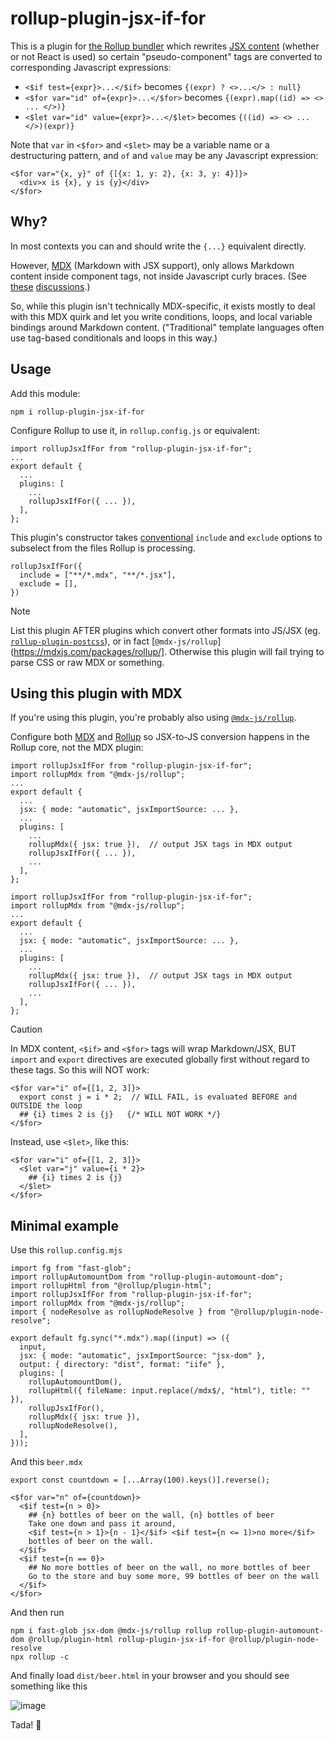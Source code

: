 # rollup-plugin-jsx-if-for
This is a plugin for [the Rollup bundler](https://rollupjs.org) which
rewrites [JSX content](https://react.dev/learn/writing-markup-with-jsx)
(whether or not React is used) so certain "pseudo-component" tags are
converted to corresponding Javascript expressions:

- `<$if test={expr}>...</$if>` becomes `{(expr) ? <>...</> : null}`
- `<$for var="id" of={expr}>...</$for>` becomes `{(expr).map((id) => <> ... </>)}`
- `<$let var="id" value={expr}>...</$let>` becomes `{((id) => <> ... </>)(expr)}`

Note that `var` in `<$for>` and `<$let>` may be a variable name or a
destructuring pattern, and `of` and `value` may be any Javascript expression:
```
<$for var="{x, y}" of {[{x: 1, y: 2}, {x: 3, y: 4}]}>
  <div>x is {x}, y is {y}</div>
</$for>
```

## Why?

In most contexts you can and should write the `{...}` equivalent directly.

However, [MDX](https://mdxjs.com/) (Markdown with JSX support),
only allows Markdown content inside component tags, not inside Javascript
curly braces. (See
[these](https://github.com/orgs/mdx-js/discussions/2581)
[discussions](https://github.com/orgs/mdx-js/discussions/2276).)

So, while this plugin isn't technically MDX-specific, it exists mostly to
deal with this MDX quirk and let you write conditions, loops, and local
variable bindings around Markdown content. ("Traditional" template
languages often use tag-based conditionals and loops in this way.)

## Usage

Add this module:
```
npm i rollup-plugin-jsx-if-for
```

Configure Rollup to use it, in `rollup.config.js` or equivalent:
```
import rollupJsxIfFor from "rollup-plugin-jsx-if-for";
...
export default {
  ...
  plugins: [
    ...
    rollupJsxIfFor({ ... }),
  ],
};
```

This plugin's constructor takes
[conventional](https://rollupjs.org/plugin-development/#transformers)
`include` and `exclude` options to subselect from the files
Rollup is processing.

```
rollupJsxIfFor({
  include = ["**/*.mdx", "**/*.jsx"],
  exclude = [],
})
```

> [!NOTE]
> List this plugin AFTER plugins which convert other formats into JS/JSX (eg.
> [`rollup-plugin-postcss`](https://github.com/egoist/rollup-plugin-postcss#readme)),
> or in fact [`@mdx-js/rollup`](https://mdxjs.com/packages/rollup/].
> Otherwise this plugin will fail trying to parse CSS or raw MDX or something.

## Using this plugin with MDX

If you're using this plugin, you're probably also using
[`@mdx-js/rollup`](https://mdxjs.com/packages/rollup/).

Configure both
[MDX](https://mdxjs.com/packages/mdx/#processoroptions)
and
[Rollup](https://rollupjs.org/configuration-options/#jsx)
so JSX-to-JS conversion happens in the Rollup core, not the MDX plugin:

```
import rollupJsxIfFor from "rollup-plugin-jsx-if-for";
import rollupMdx from "@mdx-js/rollup";
...
export default {
  ...
  jsx: { mode: "automatic", jsxImportSource: ... },
  ...
  plugins: [
    ...
    rollupMdx({ jsx: true }),  // output JSX tags in MDX output
    rollupJsxIfFor({ ... }),
    ...
  ],
};
```
```
import rollupJsxIfFor from "rollup-plugin-jsx-if-for";
import rollupMdx from "@mdx-js/rollup";
...
export default {
  ...
  jsx: { mode: "automatic", jsxImportSource: ... },
  ...
  plugins: [
    ...
    rollupMdx({ jsx: true }),  // output JSX tags in MDX output
    rollupJsxIfFor({ ... }),
    ...
  ],
};
```

> [!CAUTION]
> In MDX content, `<$if>` and `<$for>` tags will wrap Markdown/JSX,
> BUT `import` and `export` directives are executed globally first without
> regard to these tags. So this will NOT work:
> ```mdx
> <$for var="i" of={[1, 2, 3]}>
>   export const j = i * 2;  // WILL FAIL, is evaluated BEFORE and OUTSIDE the loop
>   ## {i} times 2 is {j}   {/* WILL NOT WORK */}
> </$for>
> ```
>
> Instead, use `<$let>`, like this:
> ```mdx
> <$for var="i" of={[1, 2, 3]}>
>   <$let var="j" value={i * 2}>
>     ## {i} times 2 is {j}
>   </$let>
> </$for>
> ```

## Minimal example

Use this `rollup.config.mjs`

```
import fg from "fast-glob";
import rollupAutomountDom from "rollup-plugin-automount-dom";
import rollupHtml from "@rollup/plugin-html";
import rollupJsxIfFor from "rollup-plugin-jsx-if-for";
import rollupMdx from "@mdx-js/rollup";
import { nodeResolve as rollupNodeResolve } from "@rollup/plugin-node-resolve";

export default fg.sync("*.mdx").map((input) => ({
  input,
  jsx: { mode: "automatic", jsxImportSource: "jsx-dom" },
  output: { directory: "dist", format: "iife" },
  plugins: [
    rollupAutomountDom(),
    rollupHtml({ fileName: input.replace(/mdx$/, "html"), title: "" }),
    rollupJsxIfFor(),
    rollupMdx({ jsx: true }),
    rollupNodeResolve(),
  ],
}));
```

And this `beer.mdx`

```
export const countdown = [...Array(100).keys()].reverse();

<$for var="n" of={countdown}>
  <$if test={n > 0}>
    ## {n} bottles of beer on the wall, {n} bottles of beer
    Take one down and pass it around,
    <$if test={n > 1}>{n - 1}</$if> <$if test={n <= 1)>no more</$if>
    bottles of beer on the wall.
  </$if>
  <$if test={n == 0}>
    ## No more bottles of beer on the wall, no more bottles of beer
    Go to the store and buy some more, 99 bottles of beer on the wall
  </$if>
</$for>
```

And then run

```
npm i fast-glob jsx-dom @mdx-js/rollup rollup rollup-plugin-automount-dom @rollup/plugin-html rollup-plugin-jsx-if-for @rollup/plugin-node-resolve
npx rollup -c
```

And finally load `dist/beer.html` in your browser and you should see something like this

![image](https://github.com/user-attachments/assets/18db5fb4-bfc6-4eed-883e-530b8c6a65c0)

Tada! 🍺
